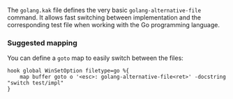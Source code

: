 The `golang.kak` file defines the very basic `golang-alternative-file` command. It allows fast switching between implementation and the corresponding test file when working with the Go programming language.

### Suggested mapping

You can define a `goto` map to easily switch between the files:

```kak
hook global WinSetOption filetype=go %{
    map buffer goto o '<esc>: golang-alternative-file<ret>' -docstring "switch test/impl"
}
```
